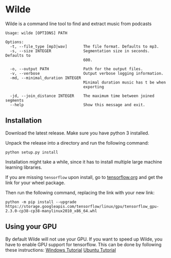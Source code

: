 # Wilde
Wilde is a command line tool to find and extract music from podcasts

```
Usage: wilde [OPTIONS] PATH

Options:
  -t, --file_type [mp3|wav]       The file format. Defaults to mp3.
  -s, --size INTEGER              Segmentation size in seconds. Defaults to
                                  600.

  -o, --output PATH               Path for the output files.
  -v, --verbose                   Output verbose logging information.
  -md, --minimal_duration INTEGER
                                  Minimal duration music has t be when
                                  exporting

  -jd, --join_distance INTEGER    The maximum time between joined segments
  --help                          Show this message and exit.
```
## Installation
Download the latest release. 
Make sure you have python 3 installed.

Unpack the release into a directory and run the following command:
```
python setup.py install
```
Installation might take a while, since it has to install multiple large machine learning libraries.

If you are missing `tensorflow` upon install, go to [tensorflow.org](https://www.tensorflow.org/install/pip#package-location) and get the link for your wheel package.

Then run the following command, replacing the link with your new link:
```
python -m pip install --upgrade https://storage.googleapis.com/tensorflow/linux/gpu/tensorflow_gpu-2.3.0-cp38-cp38-manylinux2010_x86_64.whl
```


## Using your GPU
By default Wilde will not use your GPU. If you want to speed up Wilde, you have to enable GPU support for tensorflow. This can be done by following these instructions:
[Windows Tutorial](https://towardsdatascience.com/installing-tensorflow-with-cuda-cudnn-and-gpu-support-on-windows-10-60693e46e781)
[Ubuntu Tutorial](https://towardsdatascience.com/installing-tensorflow-gpu-in-ubuntu-20-04-4ee3ca4cb75d)
